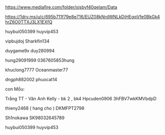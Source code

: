 https://www.mediafire.com/folder/sjsbyf40qelam/Data

https://1drv.ms/u/c/695b711f79e8e716/EUZ08kNrdWNLkDiHEgqVfe0BkGk4hrZ6O0TTXJ3LX1EXfQ

huybui050399 
huyvip453

vipbujdoj
Sharkfin134

duygame9x
duy280994

hung29091999
0367605853hung

khuclong7777
Oceanmaster77

dngph882002
phuocat14


con Mổu:

Trắng TT - Vân Anh Kelly - bk 2 , bk4
Hpcuden0906
3hFBV7wkKMVbdpD

thieny2468 ( hang cho )
DKMFPT2798

Sh1nokawa
SK98032645789

huybui050399
huyvip453
